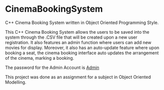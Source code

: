 # CinemaBookingSystem
C++ Cinema Booking System written in Object Oriented Programming Style.

This C++ Cinema Booking System allows the users to be saved into the system through the .CSV file that will be created upon a new user registration.
It also features an admin function where users can add new movies for display.
Moreover, it also has an auto-update feature where upon booking a seat, the cinema booking interface auto updates the arrangement of the cinema, marking a booking.

The password for the Admin Account is <u><b></b>Admin</u>

This project was done as an assignment for a subject in Object Oriented Modelling.
